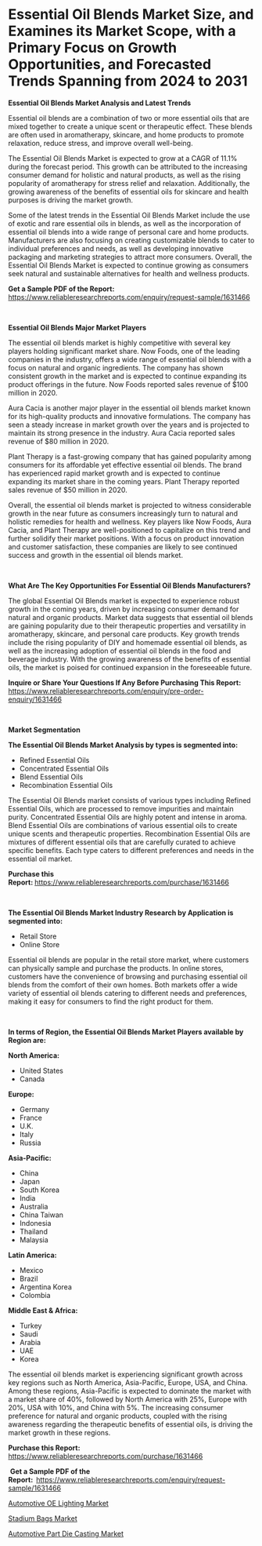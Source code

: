 <p><h1>Essential Oil Blends Market Size, and Examines its Market Scope, with a Primary Focus on Growth Opportunities, and Forecasted Trends Spanning from 2024 to 2031</h1></p><p><strong>Essential Oil Blends Market Analysis and Latest Trends</strong></p>
<p><p>Essential oil blends are a combination of two or more essential oils that are mixed together to create a unique scent or therapeutic effect. These blends are often used in aromatherapy, skincare, and home products to promote relaxation, reduce stress, and improve overall well-being.</p><p>The Essential Oil Blends Market is expected to grow at a CAGR of 11.1% during the forecast period. This growth can be attributed to the increasing consumer demand for holistic and natural products, as well as the rising popularity of aromatherapy for stress relief and relaxation. Additionally, the growing awareness of the benefits of essential oils for skincare and health purposes is driving the market growth.</p><p>Some of the latest trends in the Essential Oil Blends Market include the use of exotic and rare essential oils in blends, as well as the incorporation of essential oil blends into a wide range of personal care and home products. Manufacturers are also focusing on creating customizable blends to cater to individual preferences and needs, as well as developing innovative packaging and marketing strategies to attract more consumers. Overall, the Essential Oil Blends Market is expected to continue growing as consumers seek natural and sustainable alternatives for health and wellness products.</p></p>
<p><strong>Get a Sample PDF of the Report:&nbsp;</strong> <a href="https://www.reliableresearchreports.com/enquiry/request-sample/1631466">https://www.reliableresearchreports.com/enquiry/request-sample/1631466</a></p>
<p>&nbsp;</p>
<p><strong>Essential Oil Blends Major Market Players</strong></p>
<p><p>The essential oil blends market is highly competitive with several key players holding significant market share. Now Foods, one of the leading companies in the industry, offers a wide range of essential oil blends with a focus on natural and organic ingredients. The company has shown consistent growth in the market and is expected to continue expanding its product offerings in the future. Now Foods reported sales revenue of $100 million in 2020.</p><p>Aura Cacia is another major player in the essential oil blends market known for its high-quality products and innovative formulations. The company has seen a steady increase in market growth over the years and is projected to maintain its strong presence in the industry. Aura Cacia reported sales revenue of $80 million in 2020.</p><p>Plant Therapy is a fast-growing company that has gained popularity among consumers for its affordable yet effective essential oil blends. The brand has experienced rapid market growth and is expected to continue expanding its market share in the coming years. Plant Therapy reported sales revenue of $50 million in 2020.</p><p>Overall, the essential oil blends market is projected to witness considerable growth in the near future as consumers increasingly turn to natural and holistic remedies for health and wellness. Key players like Now Foods, Aura Cacia, and Plant Therapy are well-positioned to capitalize on this trend and further solidify their market positions. With a focus on product innovation and customer satisfaction, these companies are likely to see continued success and growth in the essential oil blends market.</p></p>
<p>&nbsp;</p>
<p><strong>What Are The Key Opportunities For Essential Oil Blends Manufacturers?</strong></p>
<p><p>The global Essential Oil Blends market is expected to experience robust growth in the coming years, driven by increasing consumer demand for natural and organic products. Market data suggests that essential oil blends are gaining popularity due to their therapeutic properties and versatility in aromatherapy, skincare, and personal care products. Key growth trends include the rising popularity of DIY and homemade essential oil blends, as well as the increasing adoption of essential oil blends in the food and beverage industry. With the growing awareness of the benefits of essential oils, the market is poised for continued expansion in the foreseeable future.</p></p>
<p><strong>Inquire or Share Your Questions If Any Before Purchasing This Report:</strong> <a href="https://www.reliableresearchreports.com/enquiry/pre-order-enquiry/1631466">https://www.reliableresearchreports.com/enquiry/pre-order-enquiry/1631466</a></p>
<p>&nbsp;</p>
<p><strong>Market Segmentation</strong></p>
<p><strong>The Essential Oil Blends Market Analysis by types is segmented into:</strong></p>
<p><ul><li>Refined Essential Oils</li><li>Concentrated Essential Oils</li><li>Blend Essential Oils</li><li>Recombination Essential Oils</li></ul></p>
<p><p>The Essential Oil Blends market consists of various types including Refined Essential Oils, which are processed to remove impurities and maintain purity. Concentrated Essential Oils are highly potent and intense in aroma. Blend Essential Oils are combinations of various essential oils to create unique scents and therapeutic properties. Recombination Essential Oils are mixtures of different essential oils that are carefully curated to achieve specific benefits. Each type caters to different preferences and needs in the essential oil market.</p></p>
<p><strong>Purchase this Report:&nbsp;</strong><a href="https://www.reliableresearchreports.com/purchase/1631466">https://www.reliableresearchreports.com/purchase/1631466</a></p>
<p>&nbsp;</p>
<p><strong>The Essential Oil Blends Market Industry Research by Application is segmented into:</strong></p>
<p><ul><li>Retail Store</li><li>Online Store</li></ul></p>
<p><p>Essential oil blends are popular in the retail store market, where customers can physically sample and purchase the products. In online stores, customers have the convenience of browsing and purchasing essential oil blends from the comfort of their own homes. Both markets offer a wide variety of essential oil blends catering to different needs and preferences, making it easy for consumers to find the right product for them.</p></p>
<p>&nbsp;</p>
<p><strong>In terms of Region, the Essential Oil Blends Market Players available by Region are:</strong></p>
<p>
    <p> <strong> North America: </strong>
        <ul>
            <li>United States</li>
            <li>Canada</li>
        </ul>
        </p> 
    <p> <strong> Europe: </strong>
        <ul>
            <li>Germany</li>
            <li>France</li>
            <li>U.K.</li>
            <li>Italy</li>
            <li>Russia</li>
        </ul>
        </p> 
    <p> <strong> Asia-Pacific: </strong>
        <ul>
            <li>China</li>
            <li>Japan</li>
            <li>South Korea</li>
            <li>India</li>
            <li>Australia</li>
            <li>China Taiwan</li>
            <li>Indonesia</li>
            <li>Thailand</li>
            <li>Malaysia</li>
        </ul>
        </p> 
    <p> <strong> Latin America: </strong>
        <ul>
            <li>Mexico</li>
            <li>Brazil</li>
            <li>Argentina Korea</li>
            <li>Colombia</li>
        </ul>
        </p> 
    <p> <strong> Middle East & Africa: </strong>
        <ul>
            <li>Turkey</li>
            <li>Saudi</li>
            <li>Arabia</li>
            <li>UAE</li>
            <li>Korea</li>
        </ul>
    </p>
    </p>
<p><p>The essential oil blends market is experiencing significant growth across key regions such as North America, Asia-Pacific, Europe, USA, and China. Among these regions, Asia-Pacific is expected to dominate the market with a market share of 40%, followed by North America with 25%, Europe with 20%, USA with 10%, and China with 5%. The increasing consumer preference for natural and organic products, coupled with the rising awareness regarding the therapeutic benefits of essential oils, is driving the market growth in these regions.</p></p>
<p><strong>Purchase this Report: </strong><a href="https://www.reliableresearchreports.com/purchase/1631466">https://www.reliableresearchreports.com/purchase/1631466</a></p>
<p>&nbsp;<strong>Get a Sample PDF of the Report:&nbsp;&nbsp;</strong><a href="https://www.reliableresearchreports.com/enquiry/request-sample/1631466">https://www.reliableresearchreports.com/enquiry/request-sample/1631466</a></p>
<p><strong></strong></p>
<p><p><a href="https://skillful-vermicelli-b89.notion.site/Automotive-OE-Lighting-Market-Size-Growing-and-Forecasted-for-period-from-2024-2031-and-provides-c-e524367fecfa4884b77e477f38df11e4">Automotive OE Lighting Market</a></p><p><a href="https://github.com/Sinjinluong3e0awx2m195k76/Market-Research-Report-List-1/blob/main/stadium-bags-market.md">Stadium Bags Market</a></p><p><a href="https://simplistic-meeting-7ee.notion.site/Automotive-Part-Die-Casting-Market-Research-Report-Forecasted-for-Period-from-2024-2031-by-Market-ae668482d80d4436962f2f60180a5557">Automotive Part Die Casting Market</a></p></p>